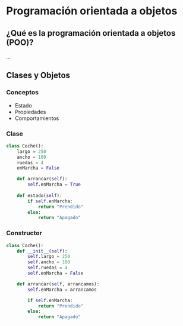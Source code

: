 # Programación orientada a objetos #

## ¿Qué es la programación orientada a objetos (POO)? ##
...

## Clases y Objetos ##

### Conceptos ###
- Estado
- Propiedades
- Comportamientos

### Clase ###
```python
class Coche():
    largo = 250
    ancho = 100
    ruedas = 4
    enMarcha = False

    def arrancar(self):        
        self.enMarcha = True
    
    def estado(self):
        if self.enMarcha:
            return "Prendido"
        else:
            return "Apagado"
```
### Constructor ###

```python
class Coche():
    def __init__(self):
        self.largo = 250
        self.ancho = 100
        self.ruedas = 4
        self.enMarcha = False

    def arrancar(self, arrancamos):        
        self.enMarcha = arrancamos

        if self.enMarcha:
            return "Prendido"
        else:
            return "Apagado"
```